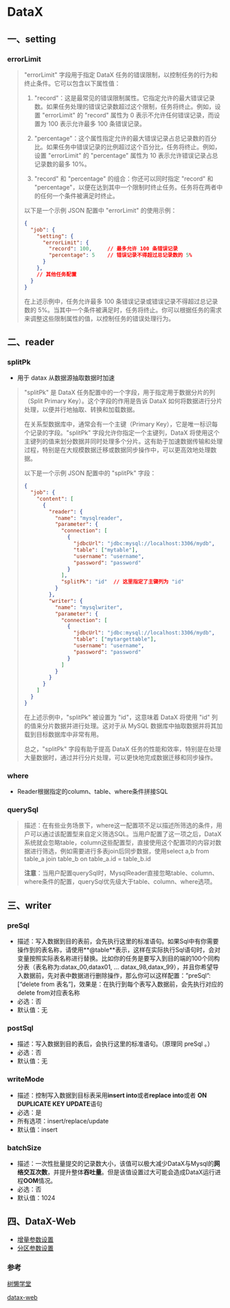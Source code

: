# DataX



## 一、setting

### errorLimit

> "errorLimit" 字段用于指定 DataX 任务的错误限制，以控制任务的行为和终止条件。它可以包含以下属性值：
>
> 1. "record"：这是最常见的错误限制属性。它指定允许的最大错误记录数。如果任务处理的错误记录数超过这个限制，任务将终止。例如，设置 "errorLimit" 的 "record" 属性为 0 表示不允许任何错误记录，而设置为 100 表示允许最多 100 条错误记录。
>
> 2. "percentage"：这个属性指定允许的最大错误记录占总记录数的百分比。如果任务中错误记录的比例超过这个百分比，任务将终止。例如，设置 "errorLimit" 的 "percentage" 属性为 10 表示允许错误记录占总记录数的最多 10%。
>
> 3. "record" 和 "percentage" 的组合：你还可以同时指定 "record" 和 "percentage"，以便在达到其中一个限制时终止任务。任务将在两者中的任何一个条件被满足时终止。
>
> 以下是一个示例 JSON 配置中 "errorLimit" 的使用示例：
>
> ```json
> {
>   "job": {
>     "setting": {
>       "errorLimit": {
>         "record": 100,     // 最多允许 100 条错误记录
>         "percentage": 5    // 错误记录不得超过总记录数的 5%
>       }
>     },
>     // 其他任务配置
>   }
> }
> ```
>
> 在上述示例中，任务允许最多 100 条错误记录或错误记录不得超过总记录数的 5%。当其中一个条件被满足时，任务将终止。你可以根据任务的需求来调整这些限制属性的值，以控制任务的错误处理行为。







## 二、reader



### splitPk

+ 用于 datax 从数据源抽取数据时加速

> "splitPk" 是 DataX 任务配置中的一个字段，用于指定用于数据分片的列（Split Primary Key）。这个字段的作用是告诉 DataX 如何将数据进行分片处理，以便并行地抽取、转换和加载数据。
>
> 在关系型数据库中，通常会有一个主键（Primary Key），它是唯一标识每个记录的字段。"splitPk" 字段允许你指定一个主键列，DataX 将使用这个主键列的值来划分数据并同时处理多个分片。这有助于加速数据传输和处理过程，特别是在大规模数据迁移或数据同步操作中，可以更高效地处理数据。
>
> 以下是一个示例 JSON 配置中的 "splitPk" 字段：
>
> ```json
> {
>   "job": {
>     "content": [
>       {
>         "reader": {
>           "name": "mysqlreader",
>           "parameter": {
>             "connection": [
>               {
>                 "jdbcUrl": "jdbc:mysql://localhost:3306/mydb",
>                 "table": ["mytable"],
>                 "username": "username",
>                 "password": "password"
>               }
>             ],
>             "splitPk": "id"  // 这里指定了主键列为 "id"
>           }
>         },
>         "writer": {
>           "name": "mysqlwriter",
>           "parameter": {
>             "connection": [
>               {
>                 "jdbcUrl": "jdbc:mysql://localhost:3306/mydb",
>                 "table": ["mytargettable"],
>                 "username": "username",
>                 "password": "password"
>               }
>             ]
>           }
>         }
>       }
>     ]
>   }
> }
> ```
>
> 在上述示例中，"splitPk" 被设置为 "id"，这意味着 DataX 将使用 "id" 列的值来分片数据并进行处理。这对于从 MySQL 数据库中抽取数据并将其加载到目标数据库中非常有用。
>
> 总之，"splitPk" 字段有助于提高 DataX 任务的性能和效率，特别是在处理大量数据时，通过并行分片处理，可以更快地完成数据迁移和同步操作。

### **where**

+ Reader根据指定的column、table、where条件拼接SQL

### querySql

> 描述：在有些业务场景下，where这一配置项不足以描述所筛选的条件，用户可以通过该配置型来自定义筛选SQL。当用户配置了这一项之后，DataX系统就会忽略table，column这些配置型，直接使用这个配置项的内容对数据进行筛选，例如需要进行多表join后同步数据，使用select a,b from table_a join table_b on table_a.id = table_b.id
>
> **注意**：当用户配置querySql时，MysqlReader直接忽略table、column、where条件的配置，querySql优先级大于table、column、where选项。





## 三、writer



### preSql

- 描述：写入数据到目的表前，会先执行这里的标准语句。如果Sql中有你需要操作到的表名称，请使用**@table**表示，这样在实际执行Sql语句时，会对变量按照实际表名称进行替换。比如你的任务是要写入到目的端的100个同构分表（表名称为:datax_00,datax01, … datax_98,datax_99），并且你希望导入数据前，先对表中数据进行删除操作，那么你可以这样配置：”preSql”:[“delete from 表名”]，效果是：在执行到每个表写入数据前，会先执行对应的delete from对应表名称
- 必选：否
- 默认值：无

### postSql

- 描述：写入数据到目的表后，会执行这里的标准语句。（原理同 preSql 。）
- 必选：否
- 默认值：无

### writeMode

- 描述：控制写入数据到目标表采用**insert into**或者**replace into**或者 **ON DUPLICATE KEY UPDATE**语句
- 必选：是
- 所有选项：insert/replace/update
- 默认值：insert

### batchSize

- 描述：一次性批量提交的记录数大小，该值可以极大减少DataX与Mysql的**网络交互次数**，并提升整体**吞吐量**。但是该值设置过大可能会造成DataX运行进程**OOM**情况。
- 必选：否
- 默认值：1024





## 四、DataX-Web



- [增量参数设置](https://github.com/WeiYe-Jing/datax-web/blob/master/doc/datax-web/increment-desc.md)
- [分区参数设置](https://github.com/WeiYe-Jing/datax-web/blob/master/doc/datax-web/partition-dynamic-param.md)











### 参考

[树懒学堂](https://www.shulanxt.com/datawarehouse/datax/dataxmysqlreader)

[datax-web](https://github.com/WeiYe-Jing/datax-web)